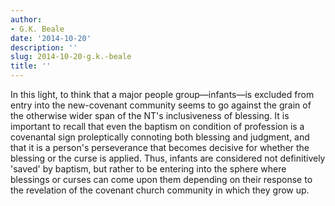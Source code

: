 ```yaml
---
author:
- G.K. Beale
date: '2014-10-20'
description: ''
slug: 2014-10-20-g.k.-beale
title: ''
---
```

In this light, to think that a major people group—infants—is excluded from entry into the new-covenant community seems to go against the grain of the otherwise wider span of the NT's inclusiveness of blessing. It is important to recall that even the baptism on condition of profession is a covenantal sign proleptically connoting both blessing and judgment, and that it is a person's perseverance that becomes decisive for whether the blessing or the curse is applied. Thus, infants are considered not definitively 'saved' by baptism, but rather to be entering into the sphere where blessings or curses can come upon them depending on their response to the revelation of the covenant church community in which they grow up.



